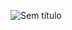 ![Sem título](https://github.com/bbfdev/twitch-api-test/assets/11894034/08ead5bb-6f86-4f2e-accd-0fa0d8161c66)
